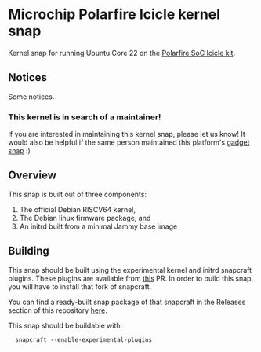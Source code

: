 # Microchip Polarfire Icicle kernel snap

Kernel snap for running Ubuntu Core 22 on the [Polarfire SoC Icicle kit](https://www.microchip.com/en-us/development-tool/mpfs-icicle-kit-es).

## Notices

Some notices.

### This kernel is in search of a maintainer!

If you are interested in maintaining this kernel snap, please let us know!
It would also be helpful if the same person maintained this platform's
[gadget snap](https://github.com/canonical/iot-field-gadget-snap/tree/22/polarfire-icicle) :)

## Overview

This snap is built out of three components:

1) The official Debian RISCV64 kernel,
2) The Debian linux firmware package, and
3) An initrd built from a minimal Jammy base image

## Building

This snap should be built using the experimental kernel and
initrd snapcraft plugins. These plugins are available from
[this](https://github.com/canonical/snapcraft/pull/4302) PR. In order to build
this snap, you will have to install that fork of snapcraft.

You can find a ready-built snap package of that
snapcraft in the Releases section of this repository
[here](https://github.com/canonical/iot-field-kernel-snap/releases/tag/temp).

This snap should be buildable with:

```
  snapcraft --enable-experimental-plugins
```
